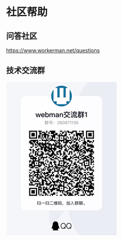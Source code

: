 # 社区帮助

## 问答社区

https://www.workerman.net/questions

## 技术交流群

![](../assets/img/webman-qun-qr.jpg)